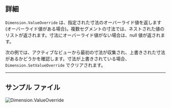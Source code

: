 ## 詳細
`Dimension.ValueOverride` は、指定された寸法のオーバーライド値を返します(オーバーライド値がある場合)。複数セグメントの寸法では、ネストされた値のリストが返されます。寸法にオーバーライド値がない場合は、null 値が返されます。

次の例では、アクティブなビューから最初の寸法が収集され、上書きされた寸法があるかどうかを確認します。寸法が上書きされている場合、`Dimension.SetValueOverride` でクリアされます。
___
## サンプル ファイル

![Dimension.ValueOverride](./Revit.Elements.Dimension.ValueOverride_img.jpg)
